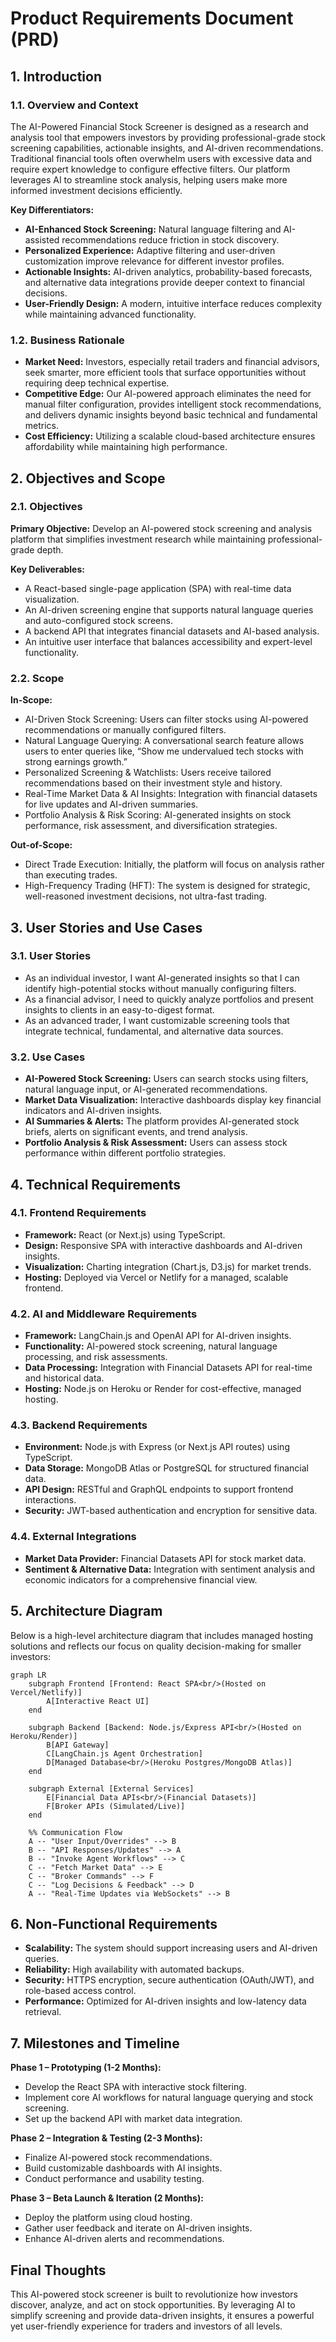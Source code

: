 # Product Requirements Document (PRD)

## 1. Introduction

### 1.1. Overview and Context

The AI-Powered Financial Stock Screener is designed as a research and analysis tool that empowers investors by providing professional-grade stock screening capabilities, actionable insights, and AI-driven recommendations. Traditional financial tools often overwhelm users with excessive data and require expert knowledge to configure effective filters. Our platform leverages AI to streamline stock analysis, helping users make more informed investment decisions efficiently.

**Key Differentiators:**

- **AI-Enhanced Stock Screening:** Natural language filtering and AI-assisted recommendations reduce friction in stock discovery.
- **Personalized Experience:** Adaptive filtering and user-driven customization improve relevance for different investor profiles.
- **Actionable Insights:** AI-driven analytics, probability-based forecasts, and alternative data integrations provide deeper context to financial decisions.
- **User-Friendly Design:** A modern, intuitive interface reduces complexity while maintaining advanced functionality.

### 1.2. Business Rationale

- **Market Need:** Investors, especially retail traders and financial advisors, seek smarter, more efficient tools that surface opportunities without requiring deep technical expertise.
- **Competitive Edge:** Our AI-powered approach eliminates the need for manual filter configuration, provides intelligent stock recommendations, and delivers dynamic insights beyond basic technical and fundamental metrics.
- **Cost Efficiency:** Utilizing a scalable cloud-based architecture ensures affordability while maintaining high performance.

## 2. Objectives and Scope

### 2.1. Objectives

**Primary Objective:** Develop an AI-powered stock screening and analysis platform that simplifies investment research while maintaining professional-grade depth.

**Key Deliverables:**

- A React-based single-page application (SPA) with real-time data visualization.
- An AI-driven screening engine that supports natural language queries and auto-configured stock screens.
- A backend API that integrates financial datasets and AI-based analysis.
- An intuitive user interface that balances accessibility and expert-level functionality.

### 2.2. Scope

**In-Scope:**

- AI-Driven Stock Screening: Users can filter stocks using AI-powered recommendations or manually configured filters.
- Natural Language Querying: A conversational search feature allows users to enter queries like, “Show me undervalued tech stocks with strong earnings growth.”
- Personalized Screening & Watchlists: Users receive tailored recommendations based on their investment style and history.
- Real-Time Market Data & AI Insights: Integration with financial datasets for live updates and AI-driven summaries.
- Portfolio Analysis & Risk Scoring: AI-generated insights on stock performance, risk assessment, and diversification strategies.

**Out-of-Scope:**

- Direct Trade Execution: Initially, the platform will focus on analysis rather than executing trades.
- High-Frequency Trading (HFT): The system is designed for strategic, well-reasoned investment decisions, not ultra-fast trading.

## 3. User Stories and Use Cases

### 3.1. User Stories

- As an individual investor, I want AI-generated insights so that I can identify high-potential stocks without manually configuring filters.
- As a financial advisor, I need to quickly analyze portfolios and present insights to clients in an easy-to-digest format.
- As an advanced trader, I want customizable screening tools that integrate technical, fundamental, and alternative data sources.

### 3.2. Use Cases

- **AI-Powered Stock Screening:** Users can search stocks using filters, natural language input, or AI-generated recommendations.
- **Market Data Visualization:** Interactive dashboards display key financial indicators and AI-driven insights.
- **AI Summaries & Alerts:** The platform provides AI-generated stock briefs, alerts on significant events, and trend analysis.
- **Portfolio Analysis & Risk Assessment:** Users can assess stock performance within different portfolio strategies.

## 4. Technical Requirements

### 4.1. Frontend Requirements

- **Framework:** React (or Next.js) using TypeScript.
- **Design:** Responsive SPA with interactive dashboards and AI-driven insights.
- **Visualization:** Charting integration (Chart.js, D3.js) for market trends.
- **Hosting:** Deployed via Vercel or Netlify for a managed, scalable frontend.

### 4.2. AI and Middleware Requirements

- **Framework:** LangChain.js and OpenAI API for AI-driven insights.
- **Functionality:** AI-powered stock screening, natural language processing, and risk assessments.
- **Data Processing:** Integration with Financial Datasets API for real-time and historical data.
- **Hosting:** Node.js on Heroku or Render for cost-effective, managed hosting.

### 4.3. Backend Requirements

- **Environment:** Node.js with Express (or Next.js API routes) using TypeScript.
- **Data Storage:** MongoDB Atlas or PostgreSQL for structured financial data.
- **API Design:** RESTful and GraphQL endpoints to support frontend interactions.
- **Security:** JWT-based authentication and encryption for sensitive data.

### 4.4. External Integrations

- **Market Data Provider:** Financial Datasets API for stock market data.
- **Sentiment & Alternative Data:** Integration with sentiment analysis and economic indicators for a comprehensive financial view.

## 5. Architecture Diagram

Below is a high-level architecture diagram that includes managed hosting solutions and reflects our focus on quality decision-making for smaller investors:

```mermaid
graph LR
    subgraph Frontend [Frontend: React SPA<br/>(Hosted on Vercel/Netlify)]
        A[Interactive React UI]
    end

    subgraph Backend [Backend: Node.js/Express API<br/>(Hosted on Heroku/Render)]
        B[API Gateway]
        C[LangChain.js Agent Orchestration]
        D[Managed Database<br/>(Heroku Postgres/MongoDB Atlas)]
    end

    subgraph External [External Services]
        E[Financial Data APIs<br/>(Financial Datasets)]
        F[Broker APIs (Simulated/Live)]
    end

    %% Communication Flow
    A -- "User Input/Overrides" --> B
    B -- "API Responses/Updates" --> A
    B -- "Invoke Agent Workflows" --> C
    C -- "Fetch Market Data" --> E
    C -- "Broker Commands" --> F
    C -- "Log Decisions & Feedback" --> D
    A -- "Real-Time Updates via WebSockets" --> B
```

## 6. Non-Functional Requirements

- **Scalability:** The system should support increasing users and AI-driven queries.
- **Reliability:** High availability with automated backups.
- **Security:** HTTPS encryption, secure authentication (OAuth/JWT), and role-based access control.
- **Performance:** Optimized for AI-driven insights and low-latency data retrieval.

## 7. Milestones and Timeline

**Phase 1 – Prototyping (1-2 Months):**

- Develop the React SPA with interactive stock filtering.
- Implement core AI workflows for natural language querying and stock screening.
- Set up the backend API with market data integration.

**Phase 2 – Integration & Testing (2-3 Months):**

- Finalize AI-powered stock recommendations.
- Build customizable dashboards with AI insights.
- Conduct performance and usability testing.

**Phase 3 – Beta Launch & Iteration (2 Months):**

- Deploy the platform using cloud hosting.
- Gather user feedback and iterate on AI-driven insights.
- Enhance AI-driven alerts and recommendations.

## Final Thoughts

This AI-powered stock screener is built to revolutionize how investors discover, analyze, and act on stock opportunities. By leveraging AI to simplify screening and provide data-driven insights, it ensures a powerful yet user-friendly experience for traders and investors of all levels.
